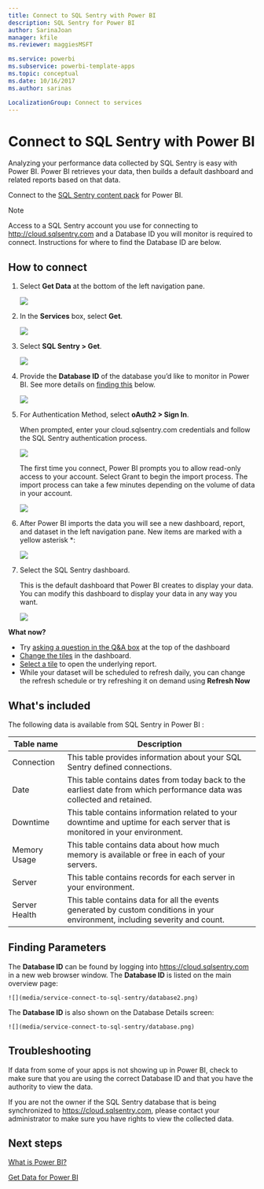 ```yaml
---
title: Connect to SQL Sentry with Power BI
description: SQL Sentry for Power BI
author: SarinaJoan
manager: kfile
ms.reviewer: maggiesMSFT

ms.service: powerbi
ms.subservice: powerbi-template-apps
ms.topic: conceptual
ms.date: 10/16/2017
ms.author: sarinas

LocalizationGroup: Connect to services
---
```

# Connect to SQL Sentry with Power BI
Analyzing your performance data collected by SQL Sentry is easy with Power BI. Power BI retrieves your data, then builds a default dashboard and related reports based on that data.

Connect to the [SQL Sentry content pack](https://app.powerbi.com/groups/me/getdata/services/sql-sentry) for Power BI.

>[!NOTE]
>Access to a SQL Sentry account you use for connecting to http://cloud.sqlsentry.com and a Database ID you will monitor is required to connect.  Instructions for where to find the Database ID are below.

## How to connect
1. Select **Get Data** at the bottom of the left navigation pane.
   
   ![](media/service-connect-to-sql-sentry/pbi_getdata.png)
2. In the **Services** box, select **Get**.
   
   ![](media/service-connect-to-sql-sentry/pbi_getservices.png) 
3. Select **SQL Sentry  \> Get**.
   
   ![](media/service-connect-to-sql-sentry/sqlsentry.png)
4. Provide the **Database ID** of the database you’d like to monitor in Power BI. See more details on [finding this](#FindingParams) below.
   
   ![](media/service-connect-to-sql-sentry/img2400.png)
5. For Authentication Method, select **oAuth2 \> Sign In**.
   
   When prompted, enter your cloud.sqlsentry.com credentials and follow the SQL Sentry authentication process.
   
   ![](media/service-connect-to-sql-sentry/img6400.png)
   
   The first time you connect, Power BI prompts you to allow read-only access to your account. Select Grant to begin the import process.  The import process can take a few minutes depending on the volume of data in your account.
   
   ![](media/service-connect-to-sql-sentry/img7400.png)
6. After Power BI imports the data you will see a new dashboard, report, and dataset in the left navigation pane. New items are marked with a yellow asterisk \*:
   
   ![](media/service-connect-to-sql-sentry/img8200.png)
7. Select the SQL Sentry dashboard.
   
   This is the default dashboard that Power BI creates to display your data. You can modify this dashboard to display your data in any way you want.
   
   ![](media/service-connect-to-sql-sentry/img9dashboard800.png)

**What now?**

* Try [asking a question in the Q&A box](consumer/end-user-q-and-a.md) at the top of the dashboard
* [Change the tiles](service-dashboard-edit-tile.md) in the dashboard.
* [Select a tile](consumer/end-user-tiles.md) to open the underlying report.
* While your dataset will be scheduled to refresh daily, you can change the refresh schedule or try refreshing it on demand using **Refresh Now**

## What's included
The following data is available from SQL Sentry  in Power BI :

| Table name | Description |
| --- | --- |
| Connection |This table provides information about your SQL Sentry defined connections. |
| Date<br /> |This table contains dates from today back to the earliest date from which performance data was collected and retained. |
| Downtime<br /> |This table contains information related to your downtime and uptime for each server that is monitored in your environment. |
| Memory Usage<br /> |This table contains data about how much memory is available or free in each of your servers.<br /> |
| Server<br /> |This table contains records for each server in your environment. |
| Server Health<br /> |This table contains data for all the events generated by custom conditions in your environment, including severity and count. |

<a name="FindingParams"></a>

## Finding Parameters
The **Database ID** can be found by logging into <https://cloud.sqlsentry.com> in a new web browser window.  The **Database ID** is listed on the main overview page:

    ![](media/service-connect-to-sql-sentry/database2.png)

The **Database ID** is also shown on the Database Details screen:

    ![](media/service-connect-to-sql-sentry/database.png)


## Troubleshooting
If data from some of your apps is not showing up in Power BI, check to make sure that you are using the correct Database ID and that you have the authority to view the data. 

If you are not the owner if the SQL Sentry database that is being synchronized to <https://cloud.sqlsentry.com>, please contact your administrator to make sure you have rights to view the collected data.

## Next steps
[What is Power BI?](designer/power-bi-overview.md)

[Get Data for Power BI](service-get-data.md)


